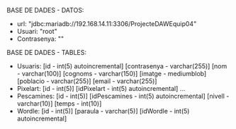 BASE DE DADES - DATOS:
- url: "jdbc:mariadb://192.168.14.11:3306/ProjecteDAWEquip04"
- Usuari: "root"
- Contrasenya: ""

BASE DE DADES - TABLES:
- Usuaris: [id - int(5) autoincremental] [contrasenya - varchar(255)] [nom - varchar(100)] [cognoms - varchar(150)] [imatge - mediumblob] [poblacio - varchar(255)] [email - varchar(255)]
- Pixelart: [id - int(5)] [idPixelart - int(5) autoincremental] ...
- Pescamines: [id - int(5)] [idPescamines - int(5) autoincremental] [nivell - varchar(10)] [temps - int(10)]
- Wordle: [id - int(5)] [paraula - varchar(5)] [idWordle - int(5) autoincremental]
